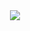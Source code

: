 <div id="Header" align="center">
  <img src="https://drive.google.com/file/d/1hc9I_2QYmlcBDdq_Xisw_L-jz5NvrZrU/view?usp=sharing"/>
</div>
